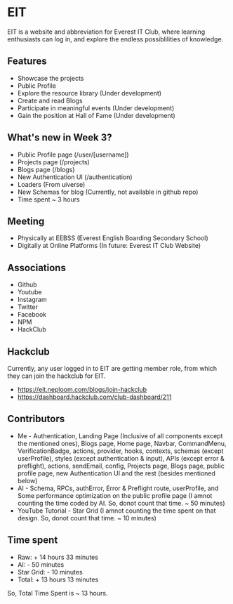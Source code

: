 # EIT

EIT is a website and abbreviation for Everest IT Club, where learning enthusiasts can log in, and explore the endless possiblilities of knowledge.

## Features

- Showcase the projects
- Public Profile
- Explore the resource library (Under development)
- Create and read Blogs
- Participate in meaningful events (Under development)
- Gain the position at Hall of Fame (Under development)

## What's new in Week 3?

- Public Profile page (/user/[username])
- Projects page (/projects)
- Blogs page (/blogs)
- New Authentication UI (/authentication)
- Loaders (From uiverse)
- New Schemas for blog (Currently, not available in github repo)
- Time spent ~ 3 hours

## Meeting

- Physically at EEBSS (Everest English Boarding Secondary School)
- Digitally at Online Platforms (In future: Everest IT Club Website)

## Associations

- Github
- Youtube
- Instagram
- Twitter
- Facebook
- NPM
- HackClub

## Hackclub

Currently, any user logged in to EIT are getting member role, from which they can join the hackclub for EIT. 

- https://eit.neploom.com/blogs/join-hackclub
- https://dashboard.hackclub.com/club-dashboard/211

## Contributors

- Me - Authentication, Landing Page (Inclusive of all components except the mentioned ones), Blogs page, Home page, Navbar, CommandMenu, VerificationBadge, actions, provider, hooks, contexts, schemas (except userProfile), styles (except authentication & input), APIs (except error & preflight), actions, sendEmail, config, Projects page, Blogs page, public profile page, new Authentication UI and the rest (besides mentioned below)
- AI - Schema, RPCs, authError, Error & Preflight route, userProfile, and Some performance optimization on the public profile page (I amnot counting the time coded by AI. So, donot count that time. ~ 50 minutes)
- YouTube Tutorial - Star Grid (I amnot counting the time spent on that design. So, donot count that time. ~ 10 minutes)

## Time spent

- Raw:       + 14 hours 33 minutes
- AI:        - 50 minutes
- Star Grid: - 10 minutes
- Total:     + 13 hours 13 minutes

So, Total Time Spent is ~ 13 hours.